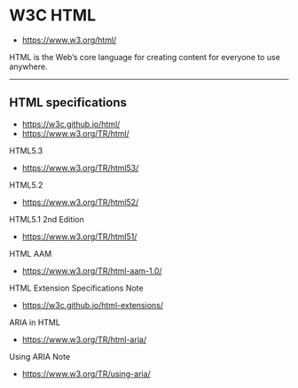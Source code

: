 # W3C HTML

- <https://www.w3.org/html/>

HTML is the Web’s core language for creating content for everyone to use anywhere.

---

## HTML specifications

- <https://w3c.github.io/html/>
- <https://www.w3.org/TR/html/>

HTML5.3

- <https://www.w3.org/TR/html53/>

HTML5.2

- <https://www.w3.org/TR/html52/>

HTML5.1 2nd Edition

- <https://www.w3.org/TR/html51/>

HTML AAM

- <https://www.w3.org/TR/html-aam-1.0/>

HTML Extension Specifications Note

- <https://w3c.github.io/html-extensions/>

ARIA in HTML

- <https://www.w3.org/TR/html-aria/>

Using ARIA Note

- <https://www.w3.org/TR/using-aria/>
